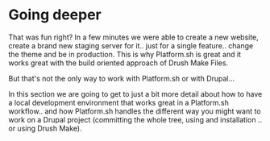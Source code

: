 # Going deeper

That was fun right? In a few minutes we were able to create a new website,
create a brand new staging server for it.. just for a single feature.. change
the theme and be in production. This is why Platform.sh is great and it works
great with the build oriented approach of Drush Make Files.

But that's not the only way to work with Platform.sh or with Drupal...

In this section we are going to get to just a bit more detail about how to have
a local development environment that works great in a Platform.sh workflow.. and
how  Platform.sh handles the different way you might want to work on a Drupal
project (committing the whole tree, using and installation .. or using Drush
Make).
